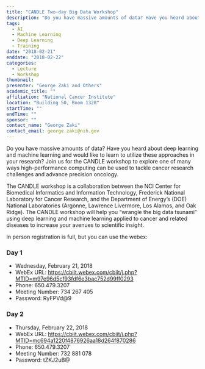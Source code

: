 ```yaml
---
title: "CANDLE Two-day Big Data Workshop"
description: "Do you have massive amounts of data? Have you heard about deep learning and machine learning and would like to learn to utilize these approaches in your research? Join us for the CANDLE workshop to explore one of many ways high-performance computing can be used to tackle cancer research challenges and advance precision oncology."
tags: 
  - AI
  - Machine Learning
  - Deep Learning
  - Training
date: "2018-02-21"
enddate: "2018-02-22"
categories:
  - Lecture
  - Workshop
thumbnail: 
presenter: "George Zaki and Others"
academic_title: ""
affiliation: "National Cancer Institute"
location: "Building 50, Room 1328"
startTime: ""
endTime: ""
sponsor: ""
contact_name: "George Zaki"
contact_email: george.zaki@nih.gov
---
```



Do you have massive amounts of data? Have you heard about deep learning and machine learning and would like to learn to utilize these approaches in your research? Join us for the CANDLE workshop to explore one of many ways high-performance computing can be used to tackle cancer research challenges and advance precision oncology.

The CANDLE workshop is a collaboration between the NCI Center for Biomedical Informatics and Information Technology, Frederick National Laboratory for Cancer Research, and the Department of Energy’s (DOE) National Laboratories (Argonne, Lawrence Livermore, Los Alamos, and Oak Ridge). The CANDLE workshop will help you “wrangle the big data tsunami” using deep learning and machine learning applied to cancer and related diseases to increase your avenues to scientific insight.

In person registration is full, but you can use the webex:

### Day 1
- Wednesday, February 21, 2018
- WebEx URL: https://cbiit.webex.com/cbiit/j.php?MTID=m97e96d5cf93fdf6e3bac752d99ff0293
- Phone: 650.479.3207
- Meeting Number: 734 267 405
- Password: RyFPVd@9

### Day 2
- Thursday, February 22, 2018
- WebEx URL: https://cbiit.webex.com/cbiit/j.php?MTID=mc694a1220f4876926aa18d264f870286
- Phone: 650.479.3207
- Meeting Number: 732 881 078
- Password: tZKJ2uB@
